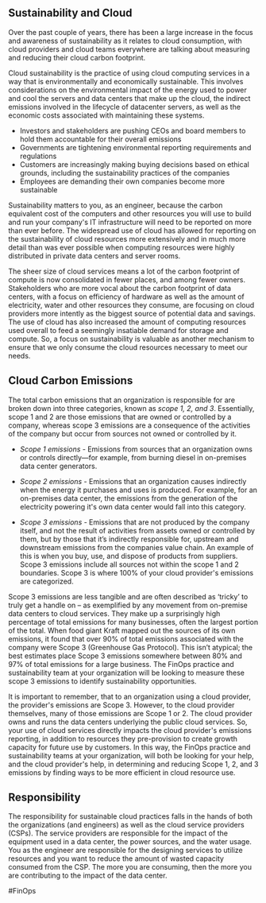 ## Sustainability and Cloud

Over the past couple of years, there has been a large increase in the focus and awareness of sustainability as it relates to cloud consumption, with cloud providers and cloud teams everywhere are talking about measuring and reducing their cloud carbon footprint.

Cloud sustainability is the practice of using cloud computing services in a way that is environmentally and economically sustainable. This involves considerations on the environmental impact of the energy used to power and cool the servers and data centers that make up the cloud, the indirect emissions involved in the lifecycle of datacenter servers, as well as the economic costs associated with maintaining these systems.

- Investors and stakeholders are pushing CEOs and board members to hold them accountable for their overall emissions
- Governments are tightening environmental reporting requirements and regulations
- Customers are increasingly making buying decisions based on ethical grounds, including the sustainability practices of the companies
- Employees are demanding their own companies become more sustainable

Sustainability matters to you, as an engineer, because the carbon equivalent cost of the computers and other resources you will use to build and run your company's IT infrastructure will need to be reported on more than ever before. The widespread use of cloud has allowed for reporting on the sustainability of cloud resources more extensively and in much more detail than was ever possible when computing resources were highly distributed in private data centers and server rooms.

The sheer size of cloud services means a lot of the carbon footprint of compute is now consolidated in fewer places, and among fewer owners. Stakeholders who are more vocal about the carbon footprint of data centers, with a focus on efficiency of hardware as well as the amount of electricity, water and other resources they consume, are focusing on cloud providers more intently as the biggest source of potential data and savings. The use of cloud has also increased the amount of computing resources used overall to feed a seemingly insatiable demand for storage and compute. So, a focus on sustainability is valuable as another mechanism to ensure that we only consume the cloud resources necessary to meet our needs.

## **Cloud Carbon Emissions**

The total carbon emissions that an organization is responsible for are broken down into three categories, known as *scope 1, 2, and 3*. Essentially, scope 1 and 2 are those emissions that are owned or controlled by a company, whereas scope 3 emissions are a consequence of the activities of the company but occur from sources not owned or controlled by it.

- *Scope 1 emissions -* Emissions from sources that an organization owns or controls directly—for example, from burning diesel in on-premises data center generators.

- *Scope 2 emissions -* Emissions that an organization causes indirectly when the energy it purchases and uses is produced. For example, for an on-premises data center, the emissions from the generation of the electricity powering it's own data center would fall into this category.

- *Scope 3 emissions -* Emissions that are not produced by the company itself, and not the result of activities from assets owned or controlled by them, but by those that it’s indirectly responsible for, upstream and downstream emissions from the companies value chain. An example of this is when you buy, use, and dispose of products from suppliers. Scope 3 emissions include all sources not within the scope 1 and 2 boundaries. Scope 3 is where 100% of your cloud provider's emissions are categorized.

Scope 3 emissions are less tangible and are often described as ‘tricky’ to truly get a handle on – as exemplified by any movement from on-premise data centers to cloud services. They make up a surprisingly high percentage of total emissions for many businesses, often the largest portion of the total. When food giant Kraft mapped out the sources of its own emissions, it found that over 90% of total emissions associated with the company were Scope 3 (Greenhouse Gas Protocol). This isn’t atypical; the best estimates place Scope 3 emissions somewhere between 80% and 97% of total emissions for a large business. The FinOps practice and sustainability team at your organization will be looking to measure these scope 3 emissions to identify sustainability opportunities.

It is important to remember, that to an organization using a cloud provider, the provider's emissions are Scope 3. However, to the cloud provider themselves, many of those emissions are Scope 1 or 2. The cloud provider owns and runs the data centers underlying the public cloud services. So, your use of cloud services directly impacts the cloud provider's emissions reporting, in addition to resources they pre-provision to create growth capacity for future use by customers. In this way, the FinOps practice and sustainability teams at your organization, will both be looking for your help, and the cloud provider's help, in determining and reducing Scope 1, 2, and 3 emissions by finding ways to be more efficient in cloud resource use.

## **Responsibility**

The responsibility for sustainable cloud practices falls in the hands of both the organizations (and engineers) as well as the cloud service providers (CSPs). The service providers are responsible for the impact of the equipment used in a data center, the power sources, and the water usage. You as the engineer are responsible for the designing services to utilize resources and you want to reduce the amount of wasted capacity consumed from the CSP. The more you are consuming, then the more you are contributing to the impact of the data center.

#FinOps 